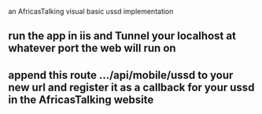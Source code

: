 an AfricasTalking visual basic ussd implementation
## run the app in iis and Tunnel your localhost at whatever port the web will run on 
## append this route **.../api/mobile/ussd** to your new url and register it as a callback for your ussd in the AfricasTalking website
